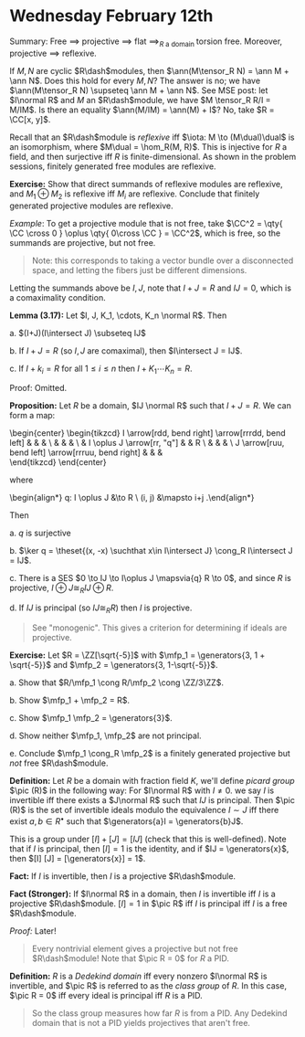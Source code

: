 # Wednesday February 12th

Summary:
Free $\implies$ projective $\implies$ flat $\implies_{R \text{ a domain }}$ torsion free.
Moreover, projective $\implies$ reflexive.

If $M, N$ are cyclic $R\dash$modules, then $\ann(M\tensor_R N) = \ann M + \ann N$.
Does this hold for every $M, N$? 
The answer is no; we have $\ann(M\tensor_R N) \supseteq \ann M + \ann N$.
See MSE post: let $I\normal R$ and $M$ an $R\dash$module, we have $M \tensor_R R/I = M/IM$.
Is there an equality $\ann(M/IM) = \ann(M) + I$?
No, take $R = \CC[x, y]$.

Recall that an $R\dash$module is *reflexive* iff $\iota: M \to (M\dual)\dual$ is an isomorphism, where $M\dual = \hom_R(M, R)$.
This is injective for $R$ a field, and then surjective iff $R$ is finite-dimensional.
As shown in the problem sessions, finitely generated free modules are reflexive.

**Exercise:**
Show that direct summands of reflexive modules are reflexive, and $M_1 \oplus M_2$ is reflexive iff $M_i$ are reflexive.
Conclude that finitely generated projective modules are reflexive. 

*Example*:
To get a projective module that is not free, take
$\CC^2 = \qty{ \CC \cross 0  } \oplus \qty{ 0\cross \CC  } = \CC^2$, which is free, so the summands are projective, but not free.

> Note: this corresponds to taking a vector bundle over a disconnected space, and letting the fibers just be different dimensions.

Letting the summands above be $I, J$, note that $I+J = R$ and $IJ = 0$, which is a comaximality condition.

**Lemma (3.17):**
Let $I, J, K_1, \cdots, K_n \normal R$.
Then

a. $(I+J)(I\intersect J) \subseteq IJ$

b. If $I+J = R$ (so $I,J$ are comaximal), then $I\intersect J = IJ$. 

c. If $I+ k_i = R$ for all $1\leq i \leq n$ then $I + K_1\cdots K_n = R$.

Proof:
Omitted.

**Proposition:**
Let $R$ be a domain, $IJ \normal R$ such that $I+J = R$.
We can form a map:

\begin{center}
\begin{tikzcd}
I \arrow[rdd, bend right] \arrow[rrrdd, bend left] &                            &  &   \\
                                                   &                            &  &   \\
                                                   & I \oplus J \arrow[rr, "q"] &  & R \\
                                                   &                            &  &   \\
J \arrow[ruu, bend left] \arrow[rrruu, bend right] &                            &  &  
\end{tikzcd}
\end{center}

where

\begin{align*}
q: I \oplus J &\to R \\
(i, j) &\mapsto i+j
.\end{align*}

Then

a. $q$ is surjective

b. $\ker q = \theset{(x, -x) \suchthat x\in I\intersect J} \cong_R I\intersect J = IJ$.

c. There is a SES $0 \to IJ \to I\oplus J \mapsvia{q} R \to 0$, and since $R$ is projective, $I \oplus J \cong_R IJ \oplus R$.

d. If $IJ$ is principal (so $IJ \cong_R R$) then $I$ is projective.

> See "monogenic". This gives a criterion for determining if ideals are projective.

**Exercise:**
Let $R =  \ZZ[\sqrt{-5}]$ with $\mfp_1 = \generators{3, 1 + \sqrt{-5}}$ and $\mfp_2 = \generators{3, 1-\sqrt{-5}}$.

a. Show that $R/\mfp_1 \cong R/\mfp_2 \cong \ZZ/3\ZZ$.

b. Show $\mfp_1 + \mfp_2 = R$.

c. Show $\mfp_1 \mfp_2 = \generators{3}$.

d. Show neither $\mfp_1, \mfp_2$ are not principal.

e. Conclude $\mfp_1 \cong_R \mfp_2$ is a finitely generated projective but *not* free $R\dash$module.

**Definition:**
Let $R$ be a domain with fraction field $K$, we'll define *picard group* $\pic (R)$ in the following way:
For $I\normal R$ with $I\neq 0$. we say $I$ is invertible iff there exists a $J\normal R$ such that $IJ$ is principal.
Then $\pic (R)$ is the set of invertible ideals modulo the equivalence $I\sim J$ iff there exist $a, b\in R^\bullet$ such that $\generators{a}I = \generators{b}J$.

This is a group under $[I] + [J] = [IJ]$ (check that this is well-defined).
Note that if $I$ is principal, then $[I] = 1$ is the identity, and if $IJ = \generators{x}$, then $[I] [J] = [\generators{x}] = 1$.

**Fact:**
If $I$ is invertible, then $I$ is a projective $R\dash$module.

**Fact (Stronger):**
If $I\normal R$ in a domain, then $I$ is invertible iff $I$ is a projective $R\dash$module.
$[I] = 1$ in $\pic R$ iff $I$ is principal iff $I$ is a free $R\dash$module.

*Proof:*
Later!

> Every nontrivial element gives a projective but not free $R\dash$module!
> Note that $\pic R = 0$ for $R$ a PID.

**Definition:**
$R$ is a *Dedekind domain* iff every nonzero $I\normal R$ is invertible, and $\pic R$ is referred to as the *class group* of $R$.
In this case, $\pic R = 0$ iff every ideal is principal iff $R$ is a PID.

> So the class group measures how far $R$ is from a PID.
> Any Dedekind domain that is not a PID yields projectives that aren't free.

